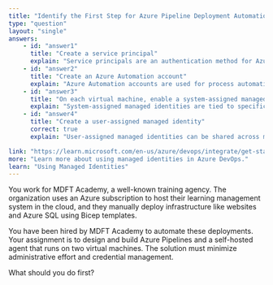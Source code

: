 ```yaml
---
title: "Identify the First Step for Azure Pipeline Deployment Automation"
type: "question"
layout: "single"
answers:
    - id: "answer1"
      title: "Create a service principal"
      explain: "Service principals are an authentication method for Azure services, but they require credential management and rotation, which doesn't align with the requirement to minimize administrative effort and credential management."
    - id: "answer2"
      title: "Create an Azure Automation account"
      explain: "Azure Automation accounts are used for process automation, configuration management, and update management across Azure and non-Azure environments, but they aren't specifically designed for Azure Pipeline agents and would add unnecessary complexity."
    - id: "answer3"
      title: "On each virtual machine, enable a system-assigned managed identity"
      explain: "System-assigned managed identities are tied to specific resources and are deleted when the resource is deleted. This option would require managing multiple identities separately, increasing administrative overhead rather than minimizing it."
    - id: "answer4"
      title: "Create a user-assigned managed identity"
      correct: true
      explain: "User-assigned managed identities can be shared across multiple resources, allowing both virtual machines to use the same identity. This minimizes administrative effort and eliminates credential management concerns, as the identity is managed by Azure."

link: "https://learn.microsoft.com/en-us/azure/devops/integrate/get-started/authentication/service-principal-managed-identity"
more: "Learn more about using managed identities in Azure DevOps."
learn: "Using Managed Identities"
--- 
```


You work for MDFT Academy, a well-known training agency. The organization uses an Azure subscription to host their learning management system in the cloud, and they manually deploy infrastructure like websites and Azure SQL using Bicep templates. 

You have been hired by MDFT Academy to automate these deployments. Your assignment is to design and build Azure Pipelines and a self-hosted agent that runs on two virtual machines. The solution must minimize administrative effort and credential management.

What should you do first?
